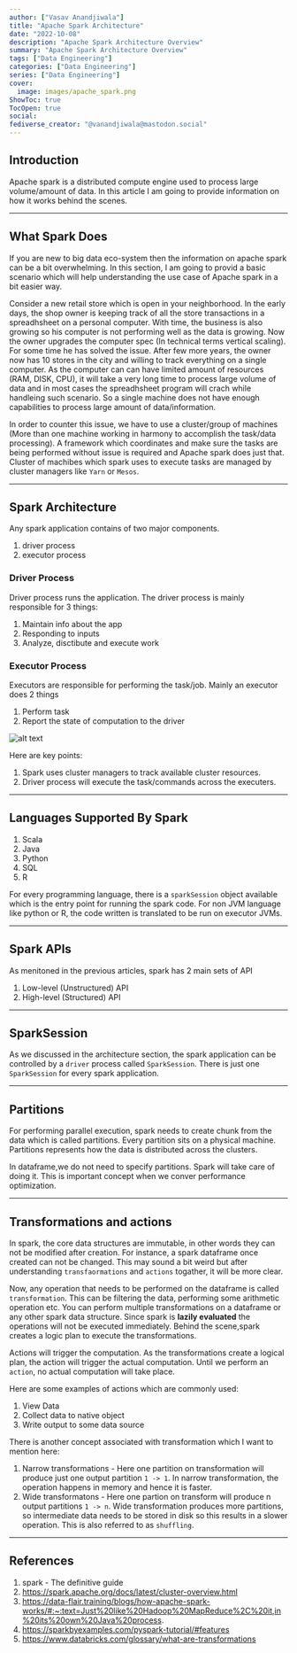 ```yaml
---
author: ["Vasav Anandjiwala"]
title: "Apache Spark Architecture"
date: "2022-10-08"
description: "Apache Spark Architecture Overview"
summary: "Apache Spark Architecture Overview"
tags: ["Data Engineering"]
categories: ["Data Engineering"]
series: ["Data Engineering"]
cover:
  image: images/apache_spark.png
ShowToc: true
TocOpen: true
social:
fediverse_creator: "@vanandjiwala@mastodon.social"
---
```


## Introduction

Apache spark is a distributed compute engine used to process large volume/amount of data. In this article I am going to provide information on how it works behind the scenes.

---

## What Spark Does

If you are new to big data eco-system then the information on apache spark can be a bit overwhelming. In this section, I am going to provid a basic scenario which will help understanding the use case of Apache spark in a bit easier way.

Consider a new retail store which is open in your neighborhood. In the early days, the shop owner is keeping track of all the store transactions in a spreadhsheet on a personal computer. With time, the business is also growing so his computer is not performing well as the data is growing. Now the owner upgrades the computer spec (In technical terms vertical scaling). For some time he has solved the issue. After few more years, the owner now has 10 stores in the city and willing to track everything on a single computer. As the computer can can have limited amount of resources (RAM, DISK, CPU), it will take a very long time to process large volume of data and in most cases the spreadhsheet program will crach while handleing such scenario. So a single machine does not have enough capabilities to process large amount of data/information.

In order to counter this issue, we have to use a cluster/group of machines (More than one machine working in harmony to accomplish the task/data processing). A framework which coordinates and make sure the tasks are being performed without issue is required and Apache spark does just that. Cluster of machibes which spark uses to execute tasks are managed by cluster managers like `Yarn` or `Mesos`.

---

## Spark Architecture

Any spark application contains of two major components.

1. driver process
2. executor process

### Driver Process

Driver process runs the application. The driver process is mainly responsible for 3 things:

1. Maintain info about the app
2. Responding to inputs
3. Analyze, disctibute and execute work

### Executor Process

Executors are responsible for performing the task/job. Mainly an executor does 2 things

1. Perform task
2. Report the state of computation to the driver

![alt text](https://spark.apache.org/docs/latest/img/cluster-overview.png)

Here are key points:

1. Spark uses cluster managers to track available cluster resources.
2. Driver process will execute the task/commands across the executers.

---

## Languages Supported By Spark

1. Scala
2. Java
3. Python
4. SQL
5. R

For every programming language, there is a `sparkSession` object available which is the entry point for running the spark code. For non JVM language like python or R, the code written is translated to be run on executor JVMs.

---

## Spark APIs

As menitoned in the previous articles, spark has 2 main sets of API

1. Low-level (Unstructured) API
2. High-level (Structured) API

---

## SparkSession

As we discussed in the architecture section, the spark application can be controlled by a `driver` process called `SparkSession`. There is just one `SparkSession` for every spark application.

---

## Partitions

For performing parallel execution, spark needs to create chunk from the data which is called partitions. Every partition sits on a physical machine. Partitions represents how the data is distributed across the clusters.

In dataframe,we do not need to specify partitions. Spark will take care of doing it. This is important concept when we conver performance optimization.

---

## Transformations and actions

In spark, the core data structures are immutable, in other words they can not be modified after creation. For instance, a spark dataframe once created can not be changed. This may sound a bit weird but after understanding `transfaormations` and `actions` togather, it will be more clear.

Now, any operation that needs to be performed on the dataframe is called `transformation`. This can be filtering the data, performing some arithmetic operation etc. You can perform multiple transformations on a dataframe or any other spark data structure. Since spark is **lazily evaluated** the operations will not be executed immediately. Behind the scene,spark creates a logic plan to execute the transformations.

Actions will trigger the computation. As the transformations create a logical plan, the action will trigger the actual computation. Until we perform an `action`, no actual computation will take place.

Here are some examples of actions which are commonly used:

1. View Data
2. Collect data to native object
3. Write output to some data source

There is another concept associated with transformation which I want to mention here:

1. Narrow transformations - Here one partition on transformation will produce just one output partition `1 -> 1`. In narrow transformation, the operation happens in memory and hence it is faster.
2. Wide transformatons - Here one partion on transform will produce n output partitions `1 -> n`. Wide transformation produces more partitions, so intermediate data needs to be stored in disk so this results in a slower operation. This is also referred to as `shuffling`.

---

## References

1. spark - The definitive guide
2. https://spark.apache.org/docs/latest/cluster-overview.html
3. https://data-flair.training/blogs/how-apache-spark-works/#:~:text=Just%20like%20Hadoop%20MapReduce%2C%20it,in%20its%20own%20Java%20process.
4. https://sparkbyexamples.com/pyspark-tutorial/#features
5. https://www.databricks.com/glossary/what-are-transformations
